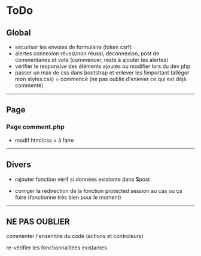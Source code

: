 # ToDo

## Global

  - sécuriser les envoies de formulaire (token csrf)
  - alertes connexion réussi/non réussi, déconnexion, post de commentaires et vote (commencer, reste à ajouter les alertes)
  - vérifier le responsive des éléments ajoutés ou modifier lors du dev php
  - passer un max de css dans bootstrap et enlever les !important (alléger mon styles.css) = commencé (ne pas oublié d'enlever ce qui est déjà commenté)

***

## Page

### Page comment.php
  - modif html/css = à faire

 ***

## Divers

  - rajouter fonction vérif si données existante dans $post

  - corriger la redirection de la fonction protected session au cas ou ça foire (fonctionne très bien pour le moment)
  

***

## NE PAS OUBLIER

  commenter l'ensemble du code (actions et controleurs)

  re-vérifier les fonctionnalitées existantes


